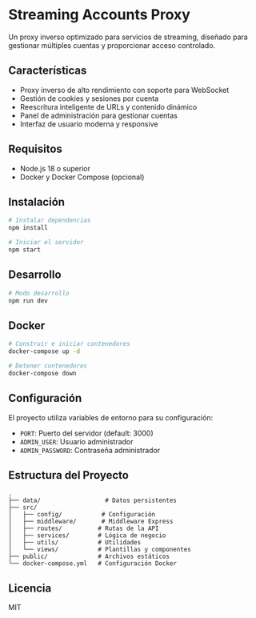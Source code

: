 # Streaming Accounts Proxy

Un proxy inverso optimizado para servicios de streaming, diseñado para gestionar múltiples cuentas y proporcionar acceso controlado.

## Características

- Proxy inverso de alto rendimiento con soporte para WebSocket
- Gestión de cookies y sesiones por cuenta
- Reescritura inteligente de URLs y contenido dinámico
- Panel de administración para gestionar cuentas
- Interfaz de usuario moderna y responsive

## Requisitos

- Node.js 18 o superior
- Docker y Docker Compose (opcional)

## Instalación

```bash
# Instalar dependencias
npm install

# Iniciar el servidor
npm start
```

## Desarrollo

```bash
# Modo desarrollo
npm run dev
```

## Docker

```bash
# Construir e iniciar contenedores
docker-compose up -d

# Detener contenedores
docker-compose down
```

## Configuración

El proyecto utiliza variables de entorno para su configuración:

- `PORT`: Puerto del servidor (default: 3000)
- `ADMIN_USER`: Usuario administrador
- `ADMIN_PASSWORD`: Contraseña administrador

## Estructura del Proyecto

```
.
├── data/                  # Datos persistentes
├── src/
│   ├── config/           # Configuración
│   ├── middleware/       # Middleware Express
│   ├── routes/          # Rutas de la API
│   ├── services/        # Lógica de negocio
│   ├── utils/           # Utilidades
│   └── views/           # Plantillas y componentes
├── public/              # Archivos estáticos
└── docker-compose.yml   # Configuración Docker
```

## Licencia

MIT